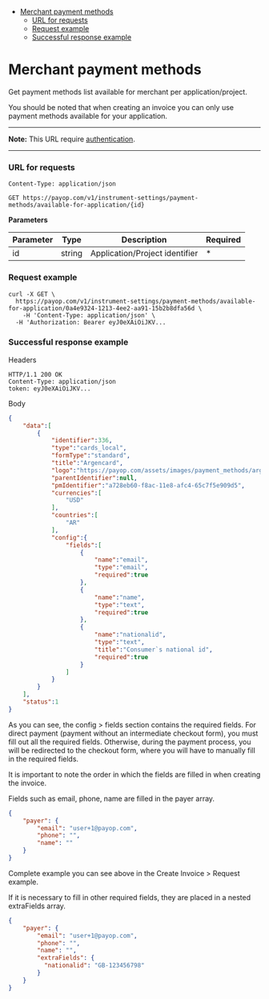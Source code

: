 * [Merchant payment methods](#merchant-payment-methods)
    * [URL for requests](#url-for-requests)
    * [Request example](#request-example)
    * [Successful response example](#successful-response-example)

# Merchant payment methods

Get payment methods list available for merchant per application/project.

You should be noted that when creating an invoice you can only use payment methods available for your application.

----
**Note:** This URL require [authentication](../authentication.md).

----

### URL for requests

`Content-Type: application/json`

`GET https://payop.com/v1/instrument-settings/payment-methods/available-for-application/{id}`

**Parameters**

Parameter   |  Type  |           Description           |  Required |
------------|--------|---------------------------------|-----------| 
id          | string | Application/Project identifier  |     *     |

### Request example

```shell script
curl -X GET \
  https://payop.com/v1/instrument-settings/payment-methods/available-for-application/0a4e9324-1213-4ee2-aa91-15b2b8dfa56d \
    -H 'Content-Type: application/json' \
  -H 'Authorization: Bearer eyJ0eXAiOiJKV...
```


### Successful response example

Headers
```
HTTP/1.1 200 OK
Content-Type: application/json
token: eyJ0eXAiOiJKV...
```

Body
```json
{
    "data":[
        {
            "identifier":336,
            "type":"cards_local",
            "formType":"standard",
            "title":"Argencard",
            "logo":"https://payop.com/assets/images/payment_methods/argencard.jpg",
            "parentIdentifier":null,
            "pmIdentifier":"a728eb60-f8ac-11e8-afc4-65c7f5e909d5",
            "currencies":[
                "USD"
            ],
            "countries":[
                "AR"
            ],
            "config":{
                "fields":[
                    {
                        "name":"email",
                        "type":"email",
                        "required":true
                    },
                    {
                        "name":"name",
                        "type":"text",
                        "required":true
                    },
                    {
                        "name":"nationalid",
                        "type":"text",
                        "title":"Consumer`s national id",
                        "required":true
                    }
                ]
            }
        }
    ],
    "status":1
}
```

As you can see, the config > fields section contains the required fields.
For direct payment (payment without an intermediate checkout form), you must fill out all the required fields.
Otherwise, during the payment process, you will be redirected to the checkout form, where you will have to manually fill in the required fields.

It is important to note the order in which the fields are filled in when creating the invoice.

Fields such as email, phone, name are filled in the payer array.

```json
{
    "payer": {
        "email": "user+1@payop.com",
        "phone": "",
        "name": ""
    }
}
```

Complete example you can see above in the Create Invoice > Request example.

If it is necessary to fill in other required fields, they are placed in a nested extraFields array.

```json
{
    "payer": {
        "email": "user+1@payop.com",
        "phone": "",
        "name": "",
        "extraFields": {
          "nationalid": "GB-123456798"
        }
    }
}
```
